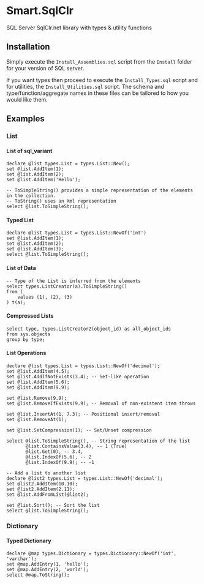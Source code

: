 # Smart.SqlClr
SQL Server SqlClr.net library with types &amp; utility functions

## Installation

Simply execute the ```Install_Assemblies.sql``` script from the ```Install``` folder for your version of SQL server. 

If you want types then proceed to execute the ```Install_Types.sql``` script and for utilities, the ```Install_Utilities.sql``` script. The schema and type/function/aggregate names in these files can be tailored to how you would like them.

## Examples

### List

#### List of sql_variant
```
declare @list types.List = types.List::New();
set @list.AddItem(1);
set @list.AddItem(2);
set @list.AddItem('Hello');

-- ToSimpleString() provides a simple representation of the elements in the collection.
-- ToString() uses an Xml representation
select @list.ToSimpleString();
```

#### Typed List
```
declare @list types.List = types.List::NewOf('int')
set @list.AddItem(1);
set @list.AddItem(2);
set @list.AddItem(3);
select @list.ToSimpleString();
```

#### List of Data
```
-- Type of the List is inferred from the elements
select types.ListCreator(a).ToSimpleString()
from (
	values (1), (2), (3)
) t(a);
```

#### Compressed Lists
```
select type, types.ListCreatorZ(object_id) as all_object_ids
from sys.objects
group by type;
```

#### List Operations
```
declare @list types.List = types.List::NewOf('decimal');
set @list.AddItem(4.5);
set @list.AddIfNotExists(3.4); -- Set-like operation
set @list.AddItem(5.6);
set @list.AddItem(9.9);

set @list.Remove(9.9); 
set @list.RemoveIfExists(9.9); -- Removal of non-existent item throws

set @list.InsertAt(1, 7.3); -- Positional insert/removal
set @list.RemoveAt(1);

set @list.SetCompression(1); -- Set/Unset compression

select @list.ToSimpleString(), -- String representation of the list
	   @list.ContainsValue(3.4), -- 1 (True)
	   @list.Get(0), -- 3.4,
	   @list.IndexOf(5.6), -- 2
	   @list.IndexOf(9.9); -- -1

-- Add a list to another list
declare @list2 types.List = types.List::NewOf('decimal');
set @list2.AddItem(10.10);
set @list2.AddItem(2.11);
set @list.AddFromList(@list2);

set @list.Sort(); -- Sort the list
select @list.ToSimpleString();
```

### Dictionary

#### Typed Dictionary
```
declare @map types.Dictionary = types.Dictionary::NewOf('int', 'varchar');
set @map.AddEntry(1, 'hello');
set @map.AddEntry(2, 'world');
select @map.ToString();
```
